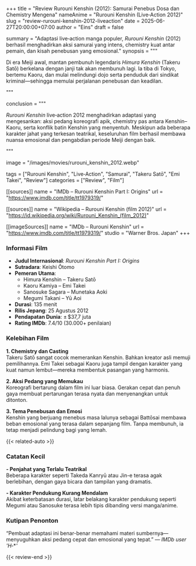 +++
title = "Review Rurouni Kenshin (2012): Samurai Penebus Dosa dan Chemistry Mengena"
nameAnime = "Rurouni Kenshin (Live‑Action 2012)"
slug = "review-rurouni-kenshin-2012-liveaction"
date = 2025-06-27T20:00:00+07:00
author = "Eins"
draft = false

summary = "Adaptasi live‑action manga populer, *Rurouni Kenshin* (2012) berhasil menghadirkan aksi samurai yang intens, chemistry kuat antar pemain, dan kisah penebusan yang emosional."
synopsis = """<p>Di era Meiji awal, mantan pembunuh legendaris *Himura Kenshin* (Takeru Satō) berkelana dengan janji tak akan membunuh lagi. Ia tiba di Tokyo, bertemu Kaoru, dan mulai melindungi dojo serta penduduk dari sindikat kriminal—sehingga memulai perjalanan penebusan dan keadilan.</p>"""

conclusion = """<p>*Rurouni Kenshin* live‑action 2012 menghadirkan adaptasi yang mengesankan: aksi pedang koreografi apik, chemistry pas antara Kenshin–Kaoru, serta konflik batin Kenshin yang menyentuh. Meskipun ada beberapa karakter jahat yang terkesan teatrikal, keseluruhan film berhasil membawa nuansa emosional dan pengabdian periode Meiji dengan baik.</p>"""

image = "/images/movies/rurouni_kenshin_2012.webp"

tags = ["Rurouni Kenshin", "Live‑Action", "Samurai", "Takeru Satō", "Emi Takei", "Review"]
categories = ["Review", "Film"]

[[sources]]
name = "IMDb – Rurouni Kenshin Part I: Origins"
url = "https://www.imdb.com/title/tt1979319/"

[[sources]]
name = "Wikipedia – Rurouni Kenshin (film 2012)"
url = "https://id.wikipedia.org/wiki/Rurouni_Kenshin_(film_2012)"

[[imageSources]]
name = "IMDb – Rurouni Kenshin"
url = "https://www.imdb.com/title/tt1979319/"
studio = "Warner Bros. Japan"
+++

### **Informasi Film**
- **Judul Internasional**: *Rurouni Kenshin Part I: Origins*  
- **Sutradara**: Keishi Ōtomo  
- **Pemeran Utama**:  
  - Himura Kenshin – Takeru Satō  
  - Kaoru Kamiya – Emi Takei  
  - Sanosuke Sagara – Munetaka Aoki  
  - Megumi Takani – Yū Aoi  
- **Durasi**: 135 menit  
- **Rilis Jepang**: 25 Agustus 2012  
- **Pendapatan Dunia**: ± \$37,7 juta  
- **Rating IMDb**: 7.4/10 (30.000+ penilaian)
 
### **Kelebihan Film**

**1. Chemistry dan Casting**  
Takeru Satō sangat cocok memerankan Kenshin. Bahkan kreator asli memuji pemilihannya. Emi Takei sebagai Kaoru juga tampil dengan karakter yang kuat namun lembut—mereka membentuk pasangan yang harmonis.

**2. Aksi Pedang yang Memukau**  
Koreografi bertarung dalam film ini luar biasa. Gerakan cepat dan penuh gaya membuat pertarungan terasa nyata dan menyenangkan untuk ditonton.

**3. Tema Penebusan dan Emosi**  
Kenshin yang berjuang menebus masa lalunya sebagai Battōsai membawa beban emosional yang terasa dalam sepanjang film. Tanpa membunuh, ia tetap menjadi pelindung bagi yang lemah.
 
 
{{< related-auto >}}

### **Catatan Kecil**

**- Penjahat yang Terlalu Teatrikal**  
Beberapa karakter seperti Takeda Kanryū atau Jin-e terasa agak berlebihan, dengan gaya bicara dan tampilan yang dramatis.

**- Karakter Pendukung Kurang Mendalam**  
Akibat keterbatasan durasi, latar belakang karakter pendukung seperti Megumi atau Sanosuke terasa lebih tipis dibanding versi manga/anime.
 
### **Kutipan Penonton**

“Pembuat adaptasi ini benar-benar memahami materi sumbernya—menyuguhkan aksi pedang cepat dan emosional yang tepat.” — *IMDb user 'H‑***'*
  
{{< review-end >}}
